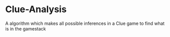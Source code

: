 # Clue-Analysis
A algorithm which makes all possible inferences in a Clue game to find what is in the gamestack
